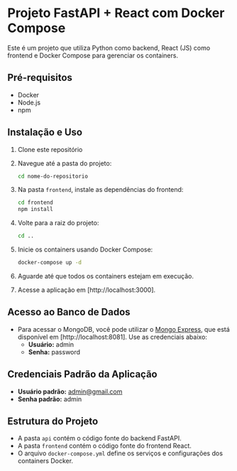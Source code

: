 # Projeto FastAPI + React com Docker Compose

Este é um projeto que utiliza Python como backend, React (JS) como frontend e Docker Compose para gerenciar os containers.

## Pré-requisitos

- Docker
- Node.js
- npm

## Instalação e Uso

1. Clone este repositório

2. Navegue até a pasta do projeto:

   ```bash
   cd nome-do-repositorio
   ```

3. Na pasta `frontend`, instale as dependências do frontend:

   ```bash
   cd frontend
   npm install
   ```

4. Volte para a raiz do projeto:

   ```bash
   cd ..
   ```

5. Inicie os containers usando Docker Compose:

   ```bash
   docker-compose up -d
   ```

6. Aguarde até que todos os containers estejam em execução.

7. Acesse a aplicação em [http://localhost:3000].

## Acesso ao Banco de Dados

- Para acessar o MongoDB, você pode utilizar o [Mongo Express](https://github.com/mongo-express/mongo-express), que está disponível em [http://localhost:8081]. Use as credenciais abaixo:
  - **Usuário:** admin
  - **Senha:** password

## Credenciais Padrão da Aplicação

- **Usuário padrão:** admin@gmail.com
- **Senha padrão:** admin

## Estrutura do Projeto

- A pasta `api` contém o código fonte do backend FastAPI.
- A pasta `frontend` contém o código fonte do frontend React.
- O arquivo `docker-compose.yml` define os serviços e configurações dos containers Docker.

